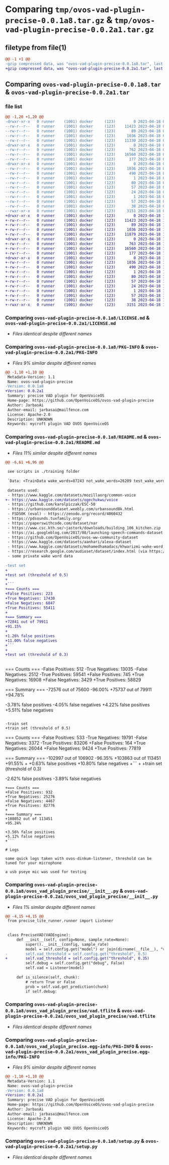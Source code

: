 # Comparing `tmp/ovos-vad-plugin-precise-0.0.1a8.tar.gz` & `tmp/ovos-vad-plugin-precise-0.0.2a1.tar.gz`

## filetype from file(1)

```diff
@@ -1 +1 @@
-gzip compressed data, was "ovos-vad-plugin-precise-0.0.1a8.tar", last modified: Tue Apr 18 03:54:57 2023, max compression
+gzip compressed data, was "ovos-vad-plugin-precise-0.0.2a1.tar", last modified: Tue Apr 18 15:49:48 2023, max compression
```

## Comparing `ovos-vad-plugin-precise-0.0.1a8.tar` & `ovos-vad-plugin-precise-0.0.2a1.tar`

### file list

```diff
@@ -1,20 +1,20 @@
-drwxr-xr-x   0 runner    (1001) docker     (123)        0 2023-04-18 03:54:57.250213 ovos-vad-plugin-precise-0.0.1a8/
--rw-r--r--   0 runner    (1001) docker     (123)    11423 2023-04-18 03:54:48.000000 ovos-vad-plugin-precise-0.0.1a8/LICENSE.md
--rw-r--r--   0 runner    (1001) docker     (123)       89 2023-04-18 03:54:48.000000 ovos-vad-plugin-precise-0.0.1a8/MANIFEST.in
--rw-r--r--   0 runner    (1001) docker     (123)     1036 2023-04-18 03:54:57.246213 ovos-vad-plugin-precise-0.0.1a8/PKG-INFO
--rw-r--r--   0 runner    (1001) docker     (123)    11330 2023-04-18 03:54:48.000000 ovos-vad-plugin-precise-0.0.1a8/README.md
-drwxr-xr-x   0 runner    (1001) docker     (123)        0 2023-04-18 03:54:57.246213 ovos-vad-plugin-precise-0.0.1a8/ovos_vad_plugin_precise/
--rw-r--r--   0 runner    (1001) docker     (123)      762 2023-04-18 03:54:48.000000 ovos-vad-plugin-precise-0.0.1a8/ovos_vad_plugin_precise/__init__.py
--rw-r--r--   0 runner    (1001) docker     (123)    16560 2023-04-18 03:54:48.000000 ovos-vad-plugin-precise-0.0.1a8/ovos_vad_plugin_precise/vad.tflite
--rw-r--r--   0 runner    (1001) docker     (123)      177 2023-04-18 03:54:51.000000 ovos-vad-plugin-precise-0.0.1a8/ovos_vad_plugin_precise/version.py
-drwxr-xr-x   0 runner    (1001) docker     (123)        0 2023-04-18 03:54:57.246213 ovos-vad-plugin-precise-0.0.1a8/ovos_vad_plugin_precise.egg-info/
--rw-r--r--   0 runner    (1001) docker     (123)     1036 2023-04-18 03:54:56.000000 ovos-vad-plugin-precise-0.0.1a8/ovos_vad_plugin_precise.egg-info/PKG-INFO
--rw-r--r--   0 runner    (1001) docker     (123)      490 2023-04-18 03:54:57.000000 ovos-vad-plugin-precise-0.0.1a8/ovos_vad_plugin_precise.egg-info/SOURCES.txt
--rw-r--r--   0 runner    (1001) docker     (123)        1 2023-04-18 03:54:56.000000 ovos-vad-plugin-precise-0.0.1a8/ovos_vad_plugin_precise.egg-info/dependency_links.txt
--rw-r--r--   0 runner    (1001) docker     (123)       80 2023-04-18 03:54:56.000000 ovos-vad-plugin-precise-0.0.1a8/ovos_vad_plugin_precise.egg-info/entry_points.txt
--rw-r--r--   0 runner    (1001) docker     (123)       57 2023-04-18 03:54:56.000000 ovos-vad-plugin-precise-0.0.1a8/ovos_vad_plugin_precise.egg-info/requires.txt
--rw-r--r--   0 runner    (1001) docker     (123)       24 2023-04-18 03:54:56.000000 ovos-vad-plugin-precise-0.0.1a8/ovos_vad_plugin_precise.egg-info/top_level.txt
--rw-r--r--   0 runner    (1001) docker     (123)        1 2023-04-18 03:54:56.000000 ovos-vad-plugin-precise-0.0.1a8/ovos_vad_plugin_precise.egg-info/zip-safe
--rw-r--r--   0 runner    (1001) docker     (123)       57 2023-04-18 03:54:48.000000 ovos-vad-plugin-precise-0.0.1a8/requirements.txt
--rw-r--r--   0 runner    (1001) docker     (123)       38 2023-04-18 03:54:57.250213 ovos-vad-plugin-precise-0.0.1a8/setup.cfg
--rwxr-xr-x   0 runner    (1001) docker     (123)     3151 2023-04-18 03:54:48.000000 ovos-vad-plugin-precise-0.0.1a8/setup.py
+drwxr-xr-x   0 runner    (1001) docker     (123)        0 2023-04-18 15:49:48.121241 ovos-vad-plugin-precise-0.0.2a1/
+-rw-r--r--   0 runner    (1001) docker     (123)    11423 2023-04-18 15:49:38.000000 ovos-vad-plugin-precise-0.0.2a1/LICENSE.md
+-rw-r--r--   0 runner    (1001) docker     (123)       89 2023-04-18 15:49:38.000000 ovos-vad-plugin-precise-0.0.2a1/MANIFEST.in
+-rw-r--r--   0 runner    (1001) docker     (123)     1036 2023-04-18 15:49:48.121241 ovos-vad-plugin-precise-0.0.2a1/PKG-INFO
+-rw-r--r--   0 runner    (1001) docker     (123)    11879 2023-04-18 15:49:38.000000 ovos-vad-plugin-precise-0.0.2a1/README.md
+drwxr-xr-x   0 runner    (1001) docker     (123)        0 2023-04-18 15:49:48.121241 ovos-vad-plugin-precise-0.0.2a1/ovos_vad_plugin_precise/
+-rw-r--r--   0 runner    (1001) docker     (123)      763 2023-04-18 15:49:38.000000 ovos-vad-plugin-precise-0.0.2a1/ovos_vad_plugin_precise/__init__.py
+-rw-r--r--   0 runner    (1001) docker     (123)    16560 2023-04-18 15:49:38.000000 ovos-vad-plugin-precise-0.0.2a1/ovos_vad_plugin_precise/vad.tflite
+-rw-r--r--   0 runner    (1001) docker     (123)      177 2023-04-18 15:49:42.000000 ovos-vad-plugin-precise-0.0.2a1/ovos_vad_plugin_precise/version.py
+drwxr-xr-x   0 runner    (1001) docker     (123)        0 2023-04-18 15:49:48.121241 ovos-vad-plugin-precise-0.0.2a1/ovos_vad_plugin_precise.egg-info/
+-rw-r--r--   0 runner    (1001) docker     (123)     1036 2023-04-18 15:49:47.000000 ovos-vad-plugin-precise-0.0.2a1/ovos_vad_plugin_precise.egg-info/PKG-INFO
+-rw-r--r--   0 runner    (1001) docker     (123)      490 2023-04-18 15:49:48.000000 ovos-vad-plugin-precise-0.0.2a1/ovos_vad_plugin_precise.egg-info/SOURCES.txt
+-rw-r--r--   0 runner    (1001) docker     (123)        1 2023-04-18 15:49:47.000000 ovos-vad-plugin-precise-0.0.2a1/ovos_vad_plugin_precise.egg-info/dependency_links.txt
+-rw-r--r--   0 runner    (1001) docker     (123)       80 2023-04-18 15:49:47.000000 ovos-vad-plugin-precise-0.0.2a1/ovos_vad_plugin_precise.egg-info/entry_points.txt
+-rw-r--r--   0 runner    (1001) docker     (123)       57 2023-04-18 15:49:47.000000 ovos-vad-plugin-precise-0.0.2a1/ovos_vad_plugin_precise.egg-info/requires.txt
+-rw-r--r--   0 runner    (1001) docker     (123)       24 2023-04-18 15:49:47.000000 ovos-vad-plugin-precise-0.0.2a1/ovos_vad_plugin_precise.egg-info/top_level.txt
+-rw-r--r--   0 runner    (1001) docker     (123)        1 2023-04-18 15:49:47.000000 ovos-vad-plugin-precise-0.0.2a1/ovos_vad_plugin_precise.egg-info/zip-safe
+-rw-r--r--   0 runner    (1001) docker     (123)       57 2023-04-18 15:49:38.000000 ovos-vad-plugin-precise-0.0.2a1/requirements.txt
+-rw-r--r--   0 runner    (1001) docker     (123)       38 2023-04-18 15:49:48.121241 ovos-vad-plugin-precise-0.0.2a1/setup.cfg
+-rwxr-xr-x   0 runner    (1001) docker     (123)     3151 2023-04-18 15:49:38.000000 ovos-vad-plugin-precise-0.0.2a1/setup.py
```

### Comparing `ovos-vad-plugin-precise-0.0.1a8/LICENSE.md` & `ovos-vad-plugin-precise-0.0.2a1/LICENSE.md`

 * *Files identical despite different names*

### Comparing `ovos-vad-plugin-precise-0.0.1a8/PKG-INFO` & `ovos-vad-plugin-precise-0.0.2a1/PKG-INFO`

 * *Files 9% similar despite different names*

```diff
@@ -1,10 +1,10 @@
 Metadata-Version: 1.1
 Name: ovos-vad-plugin-precise
-Version: 0.0.1a8
+Version: 0.0.2a1
 Summary: precise VAD plugin for OpenVoiceOS
 Home-page: https://github.com/OpenVoiceOS/ovos-vad-plugin-precise
 Author: JarbasAi
 Author-email: jarbasai@mailfence.com
 License: Apache-2.0
 Description: UNKNOWN
 Keywords: mycroft plugin VAD OVOS OpenVoiceOS
```

### Comparing `ovos-vad-plugin-precise-0.0.1a8/README.md` & `ovos-vad-plugin-precise-0.0.2a1/README.md`

 * *Files 11% similar despite different names*

```diff
@@ -6,61 +6,96 @@
 
 see scripts in ./training folder
 
 `Data: <TrainData wake_words=87243 not_wake_words=26209 test_wake_words=62258 test_not_wake_words=17654>`
 
 datasets used:
 - https://www.kaggle.com/datasets/mozillaorg/common-voice
+- https://www.kaggle.com/datasets/ogechukwu/voice
 - https://github.com/karolpiczak/ESC-50
 - https://urbansounddataset.weebly.com/urbansound8k.html
 - FSD50K (eval) - https://zenodo.org/record/4060432
 - https://pdsounds.tuxfamily.org/
 - https://paperswithcode.com/dataset/nar
 - https://www.csc.kth.se/~jastork/downloads/building_106_kitchen.zip
 - https://ai.googleblog.com/2017/08/launching-speech-commands-dataset.html
 - https://github.com/OpenVoiceOS/ovos-ww-community-dataset
 - https://www.kaggle.com/datasets/aanhari/alexa-dataset
 - https://www.kaggle.com/datasets/mohamedhamadacs/khwarizmi-wake-word
 - https://research.google.com/audioset/dataset/index.html (via https://github.com/Jeremias-V/audioset-processing/tree/fix-downloads)
 - some private wake word data
 
-test set
+
+test set (threshold of 0.5)
+
+```
+=== Counts ===
+False Positives: 223
+True Negatives: 17430
+False Negatives: 6847
+True Positives: 55411
+
+=== Summary ===
+72841 out of 79911
+91.15%
+
+1.26% false positives
+11.00% false negatives
+```
+
+test set (threshold of 0.3)
 
 ```
 === Counts ===
-False Positives: 512
-True Negatives: 13035
-False Negatives: 2512
-True Positives: 59541
+False Positives: 745
+True Negatives: 16908
+False Negatives: 3429
+True Positives: 58829
 
 === Summary ===
-72576 out of 75600
-96.00%
+75737 out of 79911
+94.78%
 
-3.78% false positives
-4.05% false negatives
+4.22% false positives
+5.51% false negatives
 ```
 
-train set
+train set (threshold of 0.5)
 
 ```
 === Counts ===
-False Positives: 533
-True Negatives: 19791
-False Negatives: 3372
-True Positives: 83206
+False Positives: 164
+True Negatives: 26044
+False Negatives: 9424
+True Positives: 77819
 
 === Summary ===
-102997 out of 106902
-96.35%
+103863 out of 113451
+91.55%
+
+0.63% false positives
+10.80% false negatives
+```
+
+train set (threshold of 0.3)
 
-2.62% false positives
-3.89% false negatives
 ```
+=== Counts ===
+False Positives: 932
+True Negatives: 25276
+False Negatives: 4467
+True Positives: 82776
+
+=== Summary ===
+108052 out of 113451
+95.24%
 
+3.56% false positives
+5.12% false negatives
+```
 
 # Logs
 
 some quick logs taken with ovos-dinkum-listener, threshold can be tuned for your microphone
 
 a usb pseye mic was used for testing
```

### Comparing `ovos-vad-plugin-precise-0.0.1a8/ovos_vad_plugin_precise/__init__.py` & `ovos-vad-plugin-precise-0.0.2a1/ovos_vad_plugin_precise/__init__.py`

 * *Files 1% similar despite different names*

```diff
@@ -4,15 +4,15 @@
 from precise_lite_runner.runner import Listener
 
 
 class PreciseVAD(VADEngine):
     def __init__(self, config=None, sample_rate=None):
         super().__init__(config, sample_rate)
         model = self.config.get("model") or join(dirname(__file__), "vad.tflite")
-        self.vad_threshold = self.config.get("threshold", 0.5)
+        self.vad_threshold = self.config.get("threshold", 0.35)
         self.debug = self.config.get("debug", False)
         self.vad = Listener(model)
 
     def is_silence(self, chunk):
         # return True or False
         prob = self.vad.get_prediction(chunk)
         if self.debug:
```

### Comparing `ovos-vad-plugin-precise-0.0.1a8/ovos_vad_plugin_precise/vad.tflite` & `ovos-vad-plugin-precise-0.0.2a1/ovos_vad_plugin_precise/vad.tflite`

 * *Files identical despite different names*

### Comparing `ovos-vad-plugin-precise-0.0.1a8/ovos_vad_plugin_precise.egg-info/PKG-INFO` & `ovos-vad-plugin-precise-0.0.2a1/ovos_vad_plugin_precise.egg-info/PKG-INFO`

 * *Files 9% similar despite different names*

```diff
@@ -1,10 +1,10 @@
 Metadata-Version: 1.1
 Name: ovos-vad-plugin-precise
-Version: 0.0.1a8
+Version: 0.0.2a1
 Summary: precise VAD plugin for OpenVoiceOS
 Home-page: https://github.com/OpenVoiceOS/ovos-vad-plugin-precise
 Author: JarbasAi
 Author-email: jarbasai@mailfence.com
 License: Apache-2.0
 Description: UNKNOWN
 Keywords: mycroft plugin VAD OVOS OpenVoiceOS
```

### Comparing `ovos-vad-plugin-precise-0.0.1a8/setup.py` & `ovos-vad-plugin-precise-0.0.2a1/setup.py`

 * *Files identical despite different names*

